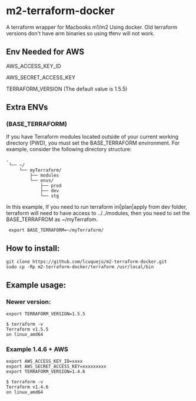 # m2-terraform-docker
A terraform wrapper for Macbooks m1/m2 Using docker. Old terraform versions don't have arm binaries so using tfenv will not work.

## Env Needed for AWS
AWS_ACCESS_KEY_ID

AWS_SECRET_ACCESS_KEY

TERRAFORM_VERSION (The default value is 1.5.5)

## Extra ENVs
### (BASE_TERRAFORM)
If you have Terraform modules located outside of your current working directory (PWD), you must set the BASE_TERRAFORM environment. 
For example, consider the following directory structure:
```
.
 └── ~/
     └── myTerraform/
         ├── modules
         └── envs/
             ├── prod
             ├── dev
             └── stg
```
 In this example, If you need to run terraform ini|plan|apply from dev folder, terraform will need to have access to ../../modules, then you need to set the BASE_TERRAFROM as ~/myTerrafom.

```
 export BASE_TERRAFORM=~/myTerraform/
``` 

## How to install:
```
git clone https://github.com/lcuquejo/m2-terraform-docker.git
sudo cp -Rp m2-terraform-docker/terraform /usr/local/bin
```

## Example usage:
### Newer version:
```
export TERRAFORM_VERSION=1.5.5

$ terraform -v
Terraform v1.5.5
on linux_amd64
```

### Example 1.4.6 + AWS
```
export AWS_ACCESS_KEY_ID=xxxx
export AWS_SECRET_ACCESS_KEY=xxxxxxxxx
export TERRAFORM_VERSION=1.4.6

$ terraform -v
Terraform v1.4.6
on linux_amd64
```

